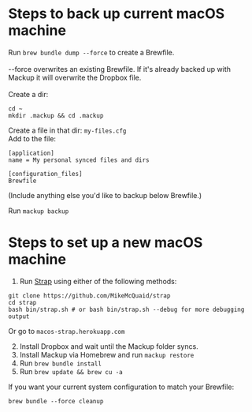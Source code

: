 # Steps to back up current macOS machine

Run `brew bundle dump --force` to create a Brewfile.
<br><br>
--force overwrites an existing Brewfile. If it's already backed up with Mackup it will overwrite the Dropbox file.
<br><br>
Create a dir:
<br>

```
cd ~
mkdir .mackup && cd .mackup
```

Create a file in that dir: `my-files.cfg`
<br>
Add to the file:

```
[application]
name = My personal synced files and dirs

[configuration_files]
Brewfile
```
(Include anything else you'd like to backup below Brewfile.)

Run `mackup backup`


# Steps to set up a new macOS machine

1) Run [Strap](https://macos-strap.herokuapp.com/) using either of the following methods:

```
git clone https://github.com/MikeMcQuaid/strap
cd strap
bash bin/strap.sh # or bash bin/strap.sh --debug for more debugging output
```

Or go to `macos-strap.herokuapp.com`

2) Install Dropbox and wait until the Mackup folder syncs.
3) Install Mackup via Homebrew and run `mackup restore`
4) Run `brew bundle install`
5) Run `brew update && brew cu -a`

If you want your current system configuration to match your Brewfile:

`brew bundle --force cleanup`
